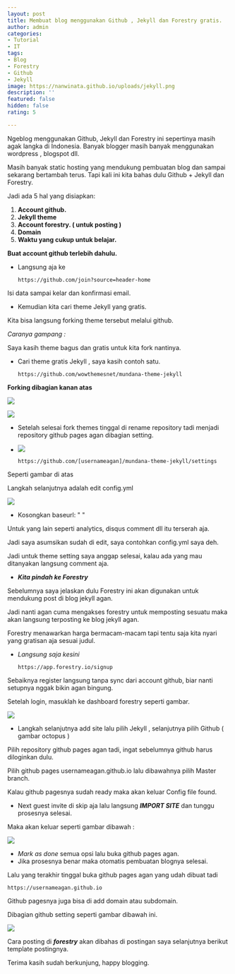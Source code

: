 ```yaml
---
layout: post
title: Membuat blog menggunakan Github , Jekyll dan Forestry gratis.
author: admin
categories:
- Tutorial
- IT
tags:
- Blog
- Forestry
- Github
- Jekyll
image: https://nanwinata.github.io/uploads/jekyll.png
description: ''
featured: false
hidden: false
rating: 5

---
```

Ngeblog menggunakan Github, Jekyll dan Forestry ini sepertinya masih agak langka di Indonesia. Banyak blogger masih banyak menggunakan wordpress , blogspot dll.

Masih banyak static hosting yang mendukung pembuatan blog dan sampai sekarang bertambah terus. Tapi kali ini kita bahas dulu Github + Jekyll dan Forestry.

Jadi ada 5 hal yang  disiapkan:

1. **Account github.**
2. **Jekyll theme**
3. **Account forestry. ( untuk posting )**
4. **Domain**
5. **Waktu yang cukup untuk belajar.**

**Buat account github terlebih dahulu.**

* Langsung aja ke 

      https://github.com/join?source=header-home

Isi data sampai kelar dan konfirmasi email.

* Kemudian kita cari theme Jekyll yang gratis.

Kita bisa langsung forking theme tersebut melalui github.

_Caranya gampang :_

Saya kasih theme bagus dan gratis untuk kita fork nantinya.

* Cari theme gratis Jekyll , saya kasih contoh satu.

      https://github.com/wowthemesnet/mundana-theme-jekyll

**Forking dibagian kanan atas**

![](https://nanwinata.github.io/uploads/forking.png)

![](https://nanwinata.github.io/uploads/prosesfork.png)

* Setelah selesai fork themes tinggal di rename repository tadi menjadi repository github pages agan dibagian setting.
* ![](https://nanwinata.github.io/uploads/githubpages.png)

      https://github.com/[usernameagan]/mundana-theme-jekyll/settings 

Seperti gambar di atas 

Langkah selanjutnya adalah edit config.yml

![](https://nanwinata.github.io/uploads/config.png)

* Kosongkan baseurl: " "

Untuk yang lain seperti analytics, disqus comment dll itu terserah aja.

Jadi saya asumsikan sudah di edit, saya contohkan config.yml saya deh.

Jadi untuk theme setting saya anggap selesai, kalau ada  yang mau ditanyakan langsung comment aja.

* **_Kita pindah ke Forestry_**

Sebelumnya saya jelaskan dulu Forestry ini akan digunakan untuk mendukung post di blog jekyll agan.

Jadi nanti agan cuma mengakses forestry untuk memposting sesuatu maka akan langsung terposting ke blog jekyll agan.

Forestry menawarkan harga bermacam-macam tapi tentu saja kita nyari yang gratisan aja sesuai judul.

* _Langsung saja kesini_ 

      https://app.forestry.io/signup

Sebaiknya register langsung tanpa sync dari account github, biar nanti setupnya nggak bikin agan bingung.

Setelah login, masuklah ke dashboard forestry seperti gambar.

![](https://nanwinata.github.io/uploads/addsite.png)

* Langkah selanjutnya add site lalu pilih Jekyll , selanjutnya pilih Github ( gambar octopus )

Pilih repository github pages agan tadi, ingat sebelumnya github harus diloginkan dulu.

Pilih github pages usernameagan.github.io lalu dibawahnya pilih Master branch.

Kalau github pagesnya sudah ready maka akan keluar Config file found.

* Next guest invite di skip aja lalu langsung **_IMPORT SITE_** dan tunggu prosesnya selesai.

Maka akan keluar seperti gambar dibawah :

![](https://nanwinata.github.io/uploads/configfound.png)

* _Mark as done_ semua opsi lalu buka github pages agan.
* Jika prosesnya benar maka otomatis pembuatan blognya selesai.

Lalu yang terakhir tinggal buka github pages agan yang udah dibuat tadi 

    https://usernameagan.github.io

Github pagesnya juga bisa di add domain atau subdomain.

Dibagian github setting seperti gambar dibawah ini.

![](https://nanwinata.github.io/uploads/adddomain.png)

Cara posting di **_forestry_** akan dibahas di postingan saya selanjutnya berikut template postingnya.

Terima kasih sudah berkunjung, happy blogging.